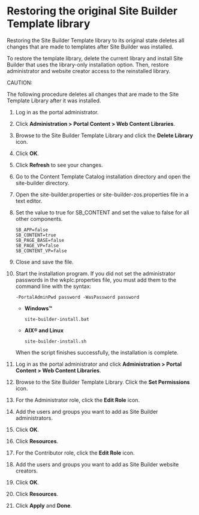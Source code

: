 # Restoring the original Site Builder Template library

Restoring the Site Builder Template library to its original state deletes all changes that are made to templates after Site Builder was installed.

To restore the template library, delete the current library and install Site Builder that uses the library-only installation option. Then, restore administrator and website creator access to the reinstalled library.

CAUTION:

The following procedure deletes all changes that are made to the Site Template Library after it was installed.

1.  Log in as the portal administrator.

2.  Click **Administration > Portal Content > Web Content Libraries**.

3.  Browse to the Site Builder Template Library and click the **Delete Library** icon.

4.  Click **OK**.

5.  Click **Refresh** to see your changes.

6.  Go to the Content Template Catalog installation directory and open the site-builder directory.

7.  Open the site-builder.properties or site-builder-zos.properties file in a text editor.

8.  Set the value to true for SB_CONTENT and set the value to false for all other components.

    ```
    SB_APP=false
    SB_CONTENT=true
    SB_PAGE_BASE=false
    SB_PAGE_VP=false
    SB_CONTENT_VP=false
    ```

9.  Close and save the file.

10. Start the installation program. If you did not set the administrator passwords in the wkplc.properties file, you must add them to the command line with the syntax:

    `-PortalAdminPwd password -WasPassword password`

    -   **Windows™**

        `site-builder-install.bat`

    -   **AIX® and Linux**

        `site-builder-install.sh`

    When the script finishes successfully, the installation is complete.

11. Log in as the portal administrator and click **Administration > Portal Content > Web Content Libraries**.

12. Browse to the Site Builder Template Library. Click the **Set Permissions** icon.

13. For the Administrator role, click the **Edit Role** icon.

14. Add the users and groups you want to add as Site Builder administrators.

15. Click **OK**.

16. Click **Resources**.

17. For the Contributor role, click the **Edit Role** icon.

18. Add the users and groups you want to add as Site Builder website creators.

19. Click **OK**.

20. Click **Resources**.

21. Click **Apply** and **Done**.


